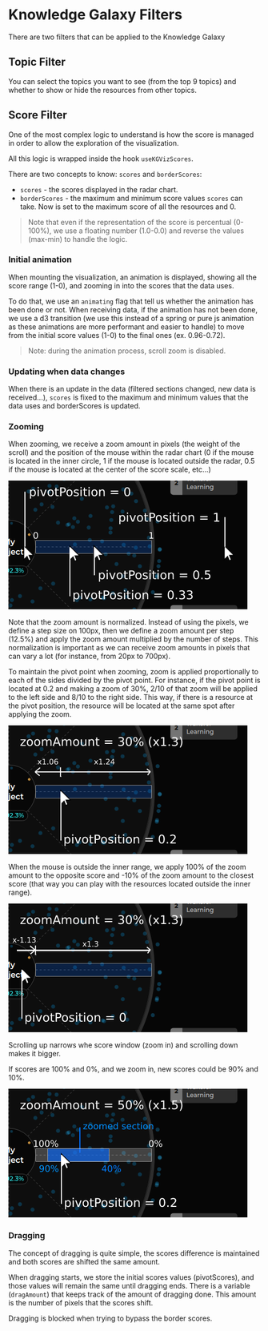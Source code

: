 # Knowledge Galaxy Filters

There are two filters that can be applied to the Knowledge Galaxy

## Topic Filter

You can select the topics you want to see (from the top 9 topics) and whether to 
show or hide the resources from other topics.

## Score Filter

One of the most complex logic to understand is how the score is managed in
order to allow the exploration of the visualization.

All this logic is wrapped inside the hook `useKGVizScores`.

There are two concepts to know: `scores` and `borderScores`:
- `scores` - the scores displayed in the radar chart.
- `borderScores` - the maximum and minimum score values `scores` can take. Now is set to the maximum
  score of all the resources and 0.

> Note that even if the representation of the score is percentual (0-100%), we
> use a floating number (1.0-0.0) and reverse the values (max-min) to handle the logic.

### Initial animation

When mounting the visualization, an animation is displayed, showing all the score range (1-0),
and zooming in into the scores that the data uses.

To do that, we use an `animating` flag that tell us whether the animation has been done or not.
When receiving data, if the animation has not been done, we use a d3 transition (we use this instead
of a spring or pure js animation as these animations are more performant and easier to handle) to move
from the initial score values (1-0) to the final ones (ex. 0.96-0.72).

> Note: during the animation process, scroll zoom is disabled.

### Updating when data changes

When there is an update in the data (filtered sections changed, new data is received...), `scores` is
fixed to the maximum and minimum values that the data uses and borderScores is updated.

### Zooming

When zooming, we receive a zoom amount in pixels (the weight of the scroll) and the position of the mouse
within the radar chart (0 if the mouse is located in the inner circle, 1 if the mouse is located outside the radar,
0.5 if the mouse is located at the center of the score scale, etc...)

![Knowledge Galaxy zoom mouse pivot](../img/kg_mouse_pivot.png "Knowledge Galaxy zoom mouse pivot")

Note that the zoom amount is normalized. Instead of using the pixels, we define a step size on 100px, then
we define a zoom amount per step (12.5%) and apply the zoom amount multiplied by the number of steps. This normalization
is important as we can receive zoom amounts in pixels that can vary a lot (for instance, from 20px to 700px).

To maintain the pivot point when zooming, zoom is applied proportionally to each of the sides divided by the pivot
point. For instance, if the pivot point is located at 0.2 and making a zoom of 30%, 2/10 of that zoom will be applied 
to the left side and 8/10 to the right side. This way, if there is a resource at the pivot position, the resource will
be located at the same spot after applying the zoom.

![Knowledge Galaxy zoom weights](../img/kg_score_zoom_weights.png "Knowledge Galaxy zoom weights")

When the mouse is outside the inner range, we apply 100% of the zoom amount to the opposite score and
-10% of the zoom amount to the closest score (that way you can play with the resources located outside
the inner range).

![Knowledge Galaxy edge zoom weights](../img/kg_edge_score_zoom.png "Knowledge Galaxy edge zoom weights")

Scrolling up narrows whe score window (zoom in) and scrolling down makes it bigger.

If scores are 100% and 0%, and we zoom in, new scores could be 90% and 10%.

![Knowledge Galaxy zoom in](../img/kg_zoom_in.png "Knowledge Galaxy zoom in")

### Dragging

The concept of dragging is quite simple, the scores difference is maintained and both scores are shifted the same amount.

When dragging starts, we store the initial scores values (pivotScores), and those values will remain the same until
dragging ends. There is a variable (`dragAmount`) that keeps track of the amount of dragging done. This amount is the
number of pixels that the scores shift.

Dragging is blocked when trying to bypass the border scores.
